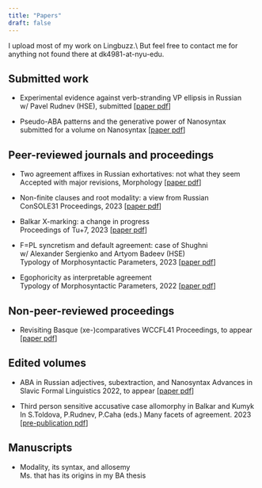 ```yaml
---
title: "Papers"
draft: false
---
```


I upload most of my work on Lingbuzz.\ 
But feel free to contact me for anything not found there at dk4981-at-nyu-edu.

## Submitted work

+ Experimental evidence against verb-stranding VP ellipsis in Russian\
 w/ Pavel Rudnev (HSE), submitted [[paper pdf](vvpePaper.pdf)] 
   
+ Pseudo-ABA patterns and the generative power of Nanosyntax\
  submitted for a volume on Nanosyntax [[paper pdf](nanoPaper.pdf)] 

## Peer-reviewed journals and proceedings

  + Two agreement affixes in Russian exhortatives: not what they seem\
  Accepted with major revisions, Morphology [[paper pdf](exhortPaper.pdf)] 

  + Non-finite clauses and root modality: a view from Russian  
  ConSOLE31 Proceedings, 2023 [[paper pdf](console31.pdf)] 

  + Balkar X-marking: a change in progress  
   Proceedings of Tu+7, 2023 [[paper pdf](BalkarX.pdf)] 
   
   + F=PL syncretism and default agreement: case of Shughni  
   w/ Alexander Sergienko and Artyom Badeev (HSE)  
   Typology of Morphosyntactic Parameters, 2023 [[paper pdf](TMP22.pdf)] 
   
   + Egophoricity as interpretable agreement  
   Typology of Morphosyntactic Parameters, 2022 [[paper pdf](TMP21.pdf)] 
   
## Non-peer-reviewed proceedings

  + Revisiting Basque (xe-)comparatives
  WCCFL41 Proceedings, to appear  [[paper pdf](wccfl41.pdf)] 
 
   
## Edited volumes
   
   + ABA in Russian adjectives, subextraction, and Nanosyntax
      Advances in Slavic Formal Linguistics 2022, to appear [[paper pdf](fdsl2022.pdf)]
   
   + Third person sensitive accusative case allomorphy in Balkar and Kumyk  
   In S.Toldova, P.Rudnev, P.Caha (eds.) Many facets of agreement. 2023  
   [[pre-publication pdf](3PersCase.pdf)] 
   
 ## Manuscripts

+ Modality, its syntax, and allosemy  
Ms. that has its origins in my BA thesis

